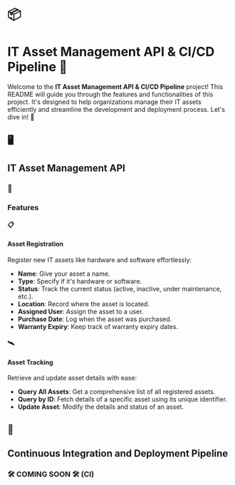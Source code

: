 # 📦 <h1>IT Asset Management API & CI/CD Pipeline 🚀</h1>

Welcome to the **IT Asset Management API & CI/CD Pipeline** project! This README will guide you through the features and functionalities of this project. It's designed to help organizations manage their IT assets efficiently and streamline the development and deployment process. Let's dive in! 🌊

## 🖥️ <h2>IT Asset Management API</h2>

### 🌟 <h3>Features</h3>

#### 📋 <h4>Asset Registration</h4>
Register new IT assets like hardware and software effortlessly:
- **Name**: Give your asset a name.
- **Type**: Specify if it's hardware or software.
- **Status**: Track the current status (active, inactive, under maintenance, etc.).
- **Location**: Record where the asset is located.
- **Assigned User**: Assign the asset to a user.
- **Purchase Date**: Log when the asset was purchased.
- **Warranty Expiry**: Keep track of warranty expiry dates.

#### 🛰️ <h4>Asset Tracking</h4>
Retrieve and update asset details with ease:
- **Query All Assets**: Get a comprehensive list of all registered assets.
- **Query by ID**: Fetch details of a specific asset using its unique identifier.
- **Update Asset**: Modify the details and status of an asset.


## 🔄 <h2>Continuous Integration and Deployment Pipeline</h2>

### <h3> 🛠️ COMING SOON 🛠️ (CI)</h3>



